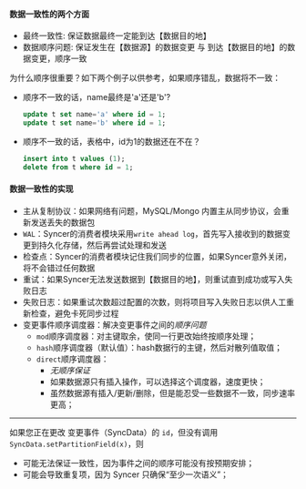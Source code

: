 
#### 数据一致性的两个方面

- 最终一致性: 保证数据最终一定能到达【数据目的地】
- 数据顺序问题: 保证发生在【数据源】的数据变更 与 到达【数据目的地】的数据变更，顺序一致

为什么顺序很重要？如下两个例子以供参考，如果顺序错乱，数据将不一致：
- 顺序不一致的话，name最终是'a'还是'b'?
    ```sql
  update t set name='a' where id = 1;
  update t set name='b' where id = 1;
    ```
- 顺序不一致的话，表格中，id为1的数据还在不在？
    ```sql
  insert into t values (1);
  delete from t where id = 1;
    ```
#### 数据一致性的实现

- 主从复制协议：如果网络有问题，MySQL/Mongo 内置主从同步协议，会重新发送丢失的数据包
- `WAL`：Syncer的消费者模块采用`write ahead log`，首先写入接收到的数据变更到持久化存储，然后再尝试处理和发送
- 检查点：Syncer的消费者模块记住我们同步的位置，如果Syncer意外关闭，将不会错过任何数据
- 重试：如果Syncer无法发送数据到【数据目的地】，则重试直到成功或写入失败日志
- 失败日志：如果重试次数超过配置的次数，则将项目写入失败日志以供人工重新检查，避免卡死同步过程
- 变更事件顺序调度器：解决变更事件之间的*顺序问题*
    - `mod`顺序调度器：对主键取余，使同一行更改始终按顺序处理；
    - `hash`顺序调度器（默认值）：hash数据行的主键，然后对散列值取值；
    - `direct`顺序调度器：
        - *无顺序保证*
        - 如果数据源只有插入操作，可以选择这个调度器，速度更快；
        - 虽然数据源有插入/更新/删除，但是能忍受一些数据不一致，同步速率更高；

---

如果您正在更改 变更事件（SyncData）的 `id`，但没有调用 `SyncData.setPartitionField(x)`，则
- 可能无法保证一致性，因为事件之间的顺序可能没有按预期安排；
- 可能会导致重复项，因为 Syncer 只确保“至少一次语义”；
